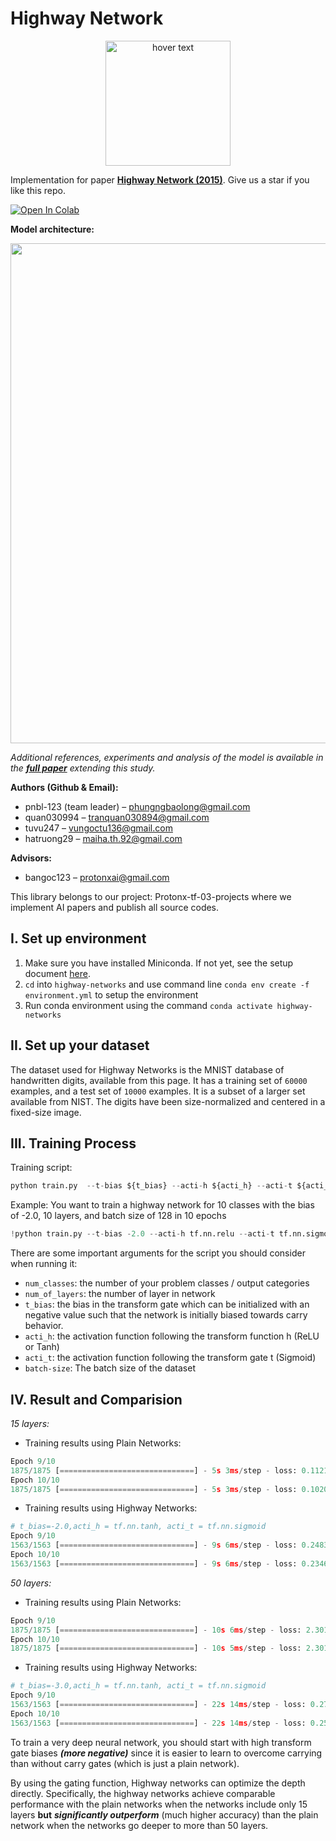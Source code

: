 # Highway Network

<p align="center">
    <img src='https://i.imgur.com/2cZqiA9.png' width=200 class="center" title="hover text">
</p>

Implementation for paper **[Highway Network (2015)](https://arxiv.org/abs/1505.00387)**. Give us a star if you like this repo.

[![Open In Colab](https://colab.research.google.com/assets/colab-badge.svg)](https://colab.research.google.com/drive/1PRRdM24OTv24_h0jQXGbTJbiOVGqZe4V)

**Model architecture:**

<p align="center">
    <img src='https://i.imgur.com/54bFTRm.png' width=800 class="center">
</p>

_Additional references, experiments and analysis of the model is available in the **[full paper](http://arxiv.org/abs/1507.06228)** extending this study._
 
**Authors (Github & Email):**

- pnbl-123 (team leader) – [phungngbaolong@gmail.com](mailto:phungngbaolong@gmail.com)
- quan030994 – [tranquan030894@gmail.com](mailto:tranquan030894@gmail.com)
- tuvu247 – [vungoctu136@gmail.com](mailto:vungoctu136@gmail.com)
- hatruong29 – [maiha.th.92@gmail.com](mailto:maiha.th.92@gmail.com)

**Advisors:**

- bangoc123 – [protonxai@gmail.com](mailto:protonxai@gmail.com)

This library belongs to our project: Protonx-tf-03-projects where we implement AI papers and publish all source codes.

## I. Set up environment

1. Make sure you have installed Miniconda. If not yet, see the setup document [here](https://docs.conda.io/en/latest/miniconda.html).
2. `cd` into `highway-networks` and use command line `conda env create -f environment.yml` to setup the environment
3. Run conda environment using the command `conda activate highway-networks`

## II. Set up your dataset

The dataset used for Highway Networks is the MNIST database of handwritten digits, available from this page. It has a training set of `60000` examples, and a test set of `10000` examples. It is a subset of a larger set available from NIST. The digits have been size-normalized and centered in a fixed-size image.

## III. Training Process

Training script:

```python
python train.py  --t-bias ${t_bias} --acti-h ${acti_h} --acti-t ${acti_t} --num-classes ${num_classes} --num-of-layers ${num_of_layers} --batch-size ${batch-size} --epochs ${epochs}

```

Example: You want to train a highway network for 10 classes with the bias of -2.0, 10 layers, and batch size of 128 in 10 epochs

```python
!python train.py --t-bias -2.0 --acti-h tf.nn.relu --acti-t tf.nn.sigmoid --num-of-layers 10 --batch-size 128 --num-classes 10 --epochs 10 

```

There are some important arguments for the script you should consider when running it:

- `num_classes`: the number of your problem classes / output categories
- `num_of_layers`: the number of layer in network
- `t_bias`: the bias in the transform gate which can be initialized with an negative value such that the network is initially biased towards carry behavior.
- `acti_h`: the activation function following the transform function h (ReLU or Tanh)
- `acti_t`: the activation function following the transform gate t (Sigmoid)
- `batch-size`: The batch size of the dataset

## IV. Result and Comparision

*15 layers:*

- Training results using Plain Networks:

```python
Epoch 9/10
1875/1875 [==============================] - 5s 3ms/step - loss: 0.1121 - accuracy: 0.9702 - val_loss: 0.1607 - val_accuracy: 0.9586
Epoch 10/10
1875/1875 [==============================] - 5s 3ms/step - loss: 0.1020 - accuracy: 0.9728 - val_loss: 0.1402 - val_accuracy: 0.9633

```

- Training results using Highway Networks:

```python
# t_bias=-2.0,acti_h = tf.nn.tanh, acti_t = tf.nn.sigmoid
Epoch 9/10
1563/1563 [==============================] - 9s 6ms/step - loss: 0.2483 - accuracy: 0.9289 - val_loss: 0.2329 - val_accuracy: 0.9341
Epoch 10/10
1563/1563 [==============================] - 9s 6ms/step - loss: 0.2346 - accuracy: 0.9311 - val_loss: 0.2234 - val_accuracy: 0.9350

```

*50 layers:*

- Training results using Plain Networks:

```python
Epoch 9/10
1875/1875 [==============================] - 10s 6ms/step - loss: 2.3013 - accuracy: 0.1124 - val_loss: 2.3010 - val_accuracy: 0.1135
Epoch 10/10
1875/1875 [==============================] - 10s 5ms/step - loss: 2.3013 - accuracy: 0.1124 - val_loss: 2.3012 - val_accuracy: 0.1135

```

- Training results using Highway Networks:

```python
# t_bias=-3.0,acti_h = tf.nn.tanh, acti_t = tf.nn.sigmoid
Epoch 9/10
1563/1563 [==============================] - 22s 14ms/step - loss: 0.2756 - accuracy: 0.9191 - val_loss: 0.2584 - val_accuracy: 0.9273
Epoch 10/10
1563/1563 [==============================] - 22s 14ms/step - loss: 0.2595 - accuracy: 0.9229 - val_loss: 0.2475 - val_accuracy: 0.9289

```
To train a very deep neural network, you should start with high transform gate biases _**(more negative)**_ since it is easier to learn to overcome carrying than without carry gates (which is just a plain network).

By using the gating function, Highway networks can optimize the depth directly. Specifically, the highway networks achieve comparable performance with the plain networks when the networks include only 15 layers **but** _**significantly outperform**_ (much higher accuracy) than the plain network when the networks go deeper to more than 50 layers.
